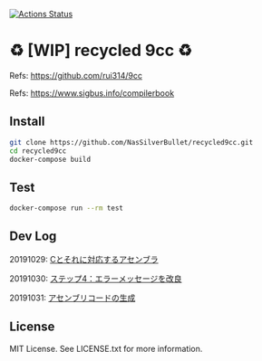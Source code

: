 [![Actions Status](https://github.com/NasSilverBullet/recycled9cc/workflows/Workflow/badge.svg)](https://github.com/NasSilverBullet/recycled9cc/actions)

# :recycle: [WIP] recycled 9cc :recycle:
Refs: <https://github.com/rui314/9cc>

Refs: <https://www.sigbus.info/compilerbook>

## Install

```sh
git clone https://github.com/NasSilverBullet/recycled9cc.git
cd recycled9cc
docker-compose build
```

## Test

```sh
docker-compose run --rm test
```

## Dev Log

20191029: [Cとそれに対応するアセンブラ](https://www.sigbus.info/compilerbook#c%E3%81%A8%E3%81%9D%E3%82%8C%E3%81%AB%E5%AF%BE%E5%BF%9C%E3%81%99%E3%82%8B%E3%82%A2%E3%82%BB%E3%83%B3%E3%83%96%E3%83%A9)

20191030: [ステップ4：エラーメッセージを改良](https://www.sigbus.info/compilerbook#%E3%82%B9%E3%83%86%E3%83%83%E3%83%974%E3%82%A8%E3%83%A9%E3%83%BC%E3%83%A1%E3%83%83%E3%82%BB%E3%83%BC%E3%82%B8%E3%82%92%E6%94%B9%E8%89%AF)

20191031: [アセンブリコードの生成](https://www.sigbus.info/compilerbook#%E3%82%A2%E3%82%BB%E3%83%B3%E3%83%96%E3%83%AA%E3%82%B3%E3%83%BC%E3%83%89%E3%81%AE%E7%94%9F%E6%88%90)

## License

MIT License. See LICENSE.txt for more information.
